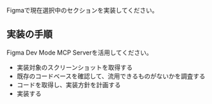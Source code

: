 Figmaで現在選択中のセクションを実装してください。

## 実装の手順

Figma Dev Mode MCP Serverを活用してください。

- 実装対象のスクリーンショットを取得する
- 既存のコードベースを確認して、流用できるものがないかを調査する
- コードを取得し、実装方針を計画する
- 実装する
